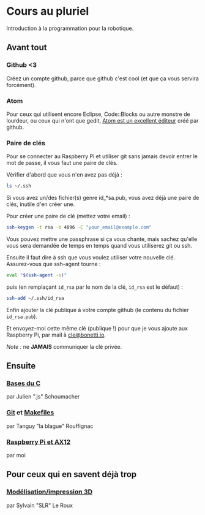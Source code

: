 # Cours au pluriel
Introduction à la programmation pour la robotique.

## Avant tout

### Github <3

Créez un compte github, parce que github c'est cool (et que ça vous servira forcément).

### Atom

Pour ceux qui utilisent encore Eclipse, Code::Blocks ou autre monstre de lourdeur, ou ceux qui n'ont que gedit, [Atom est un excellent éditeur](https://atom.io) créé par github.


### Paire de clés

Pour se connecter au Raspberry Pi et utiliser git sans jamais devoir entrer le mot de passe, il vous faut une paire de clés.

Vérifier d'abord que vous n'en avez pas déjà :

```bash
ls ~/.ssh
```

Si vous avez un/des fichier(s) genre id_*sa.pub, vous avez déjà une paire de clés, inutile d'en créer une.

Pour créer une paire de clé (mettez votre email) :

```bash
ssh-keygen -t rsa -b 4096 -C "your_email@example.com"
```

Vous pouvez mettre une passphrase si ça vous chante, mais sachez qu'elle vous sera demandée de temps en temps quand vous utiliserez git ou ssh.

Ensuite il faut dire à ssh que vous voulez utiliser votre nouvelle clé. Assurez-vous que ssh-agent tourne :

```bash
eval "$(ssh-agent -s)"
```

puis (en remplaçant `id_rsa` par le nom de la clé, `id_rsa` est le défaut) :

```bash
ssh-add ~/.ssh/id_rsa
```

Enfin ajouter la clé publique à votre compte github (le contenu du fichier `id_rsa.pub`).

Et envoyez-moi cette même clé (publique !) pour que je vous ajoute aux Raspberry Pi, par mail à cle@bonetti.io.

*Note :* ne **JAMAIS** communiquer la clé privée.

## Ensuite

### [Bases du C](https://github.com/TelecomParistoc/Cours_au_pluriel/blob/master/C/cours.md)
par Julien ".js" Schoumacher

### [Git](https://github.com/TelecomParistoc/Cours_au_pluriel/blob/master/git/git.md) et [Makefiles](https://sen.enst.fr/SE203/makefiles)
par Tanguy "la blague" Rouffignac

### [Raspberry Pi et AX12](https://github.com/TelecomParistoc/Cours_au_pluriel/blob/master/AX12/cours.md)
par moi

## Pour ceux qui en savent déjà trop

### [Modélisation/impression 3D](https://github.com/TelecomParistoc/Cours_au_pluriel/blob/master/modelisation3D/cours.md)
par Sylvain "SLR" Le Roux
